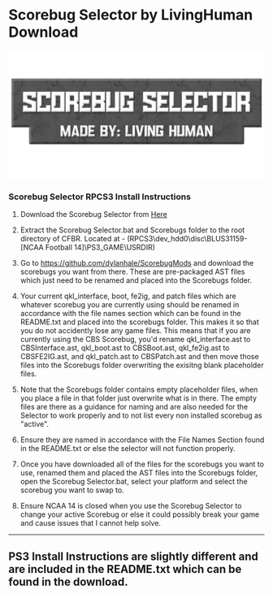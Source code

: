 # Scorebug Selector by LivingHuman Download

<p align="center">
  <img width="1000" src="../images/LogoSelector.png">
</p>

### Scorebug Selector RPCS3 Install Instructions
1) Download the Scorebug Selector from [Here](https://www.mediafire.com/file/t8argrrgsscqp0k/Scorebug_Selector_v1.5.rar/file)

1) Extract the Scorebug Selector.bat and Scorebugs folder to the root directory of CFBR. Located at - (RPCS3\dev_hdd0\disc\BLUS31159-[NCAA Football 14]\PS3_GAME\USRDIR)


2) Go to https://github.com/dylanhale/ScorebugMods and download the scorebugs you want from there. These are pre-packaged AST files which just need to be renamed and placed into the Scorebugs folder.


3) Your current qkl_interface, boot, fe2ig, and patch files which are whatever scorebug you are currently using should be renamed in accordance with the file names section which can be found in the README.txt and placed into the scorebugs folder. This makes it so that you do not accidently lose any game files. This means that if you are currently using the CBS Scorebug, you'd rename qkl_interface.ast to CBSInterface.ast, qkl_boot.ast to CBSBoot.ast, qkl_fe2ig.ast to CBSFE2IG.ast, and qkl_patch.ast to CBSPatch.ast and then move those files into the Scorebugs folder overwriting the exisitng blank placeholder files.


4) Note that the Scorebugs folder contains empty placeholder files, when you place a file in that folder just overwrite what is in there. The empty files are there as a guidance for naming and are also needed for the Selector to work properly and to not list every non installed scorebug as "active".


5) Ensure they are named in accordance with the File Names Section found in the README.txt or else the selector will not function properly.


6) Once you have downloaded all of the files for the scorebugs you want to use, renamed them and placed the AST files into the Scorebugs folder, open the Scorebug Selector.bat, select your platform and select the scorebug you want to swap to.


7) Ensure NCAA 14 is closed when you use the Scorebug Selector to change your active Scorebug or else it could possibly break your game and cause issues that I cannot help solve.

---
## PS3 Install Instructions are slightly different and are included in the README.txt which can be found in the download.
